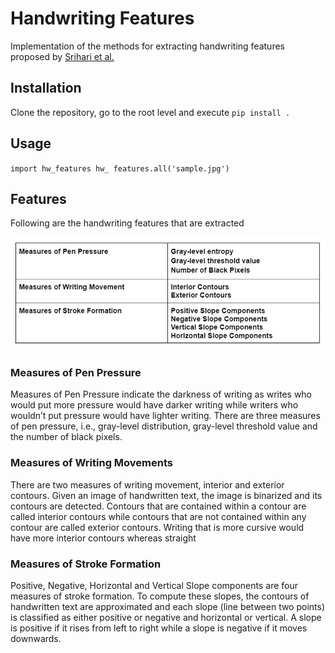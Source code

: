 # Handwriting Features

Implementation of the methods for extracting handwriting features proposed by [Srihari et al.](https://cedar.buffalo.edu/papers/articles/Individuality_Handwriting_2002.pdf) 

## Installation

Clone the repository, go to the root level and execute `pip install .`

## Usage
`
import hw_features
hw_ features.all('sample.jpg')
`

## Features

Following are the handwriting features that are extracted

![hw_features](hw_features.JPG)

### Measures of Pen Pressure 

Measures of Pen Pressure indicate the darkness of writing as writes who would put more pressure would have darker writing while writers who wouldn’t put pressure would have lighter writing. There are three measures of pen pressure, i.e., gray-level distribution, gray-level threshold value and the number of black pixels.

### Measures of Writing Movements

There are two measures of writing movement, interior and exterior contours. Given an image of handwritten text, the image is binarized and its contours are detected. Contours that are contained within a contour are called interior contours while contours that are not contained within any contour are called exterior contours. Writing that is more cursive would have more interior contours whereas straight 

### Measures of Stroke Formation

Positive, Negative, Horizontal and Vertical Slope components are four measures of stroke formation. To compute these slopes, the contours of handwritten text are approximated and each slope (line between two points) is classified as either positive or negative and horizontal or vertical. A slope is positive if it rises from left to right while a slope is negative if it moves downwards.
